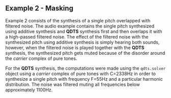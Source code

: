 ## Example 2 - Masking

Example 2 consists of the synthesis of a single pitch overlapped with filtered noise. 
The audio example contains the single pitch synthesized using additive synthesis and **QDTS** 
synthesis first and then overlaps it with a high-passed filtered noise. The effect of the
filtered noise with the synthesized pitch using additive synthesis is simply hearing both sounds, 
however, when the filtered noise is played together with the **QDTS** synthesis, 
the synthesized pitch gets muted because of the disorder around the _carrier_
complex of pure tones.

For the **QDTS** synthesis, the computations were made using the `qdts.solver` 
object using a _carrier_ complex of pure tones with C=2338Hz in order to 
synthesize a single pitch with frequency F=55Hz and a particular harmonic distribution. 
The noise was filtered muting all frequencies below approximately 1100Hz.
